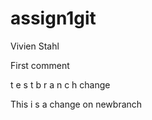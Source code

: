 # assign1git
Vivien Stahl 

First comment

 t e s t b r a n c h change

This i s a change on newbranch 


